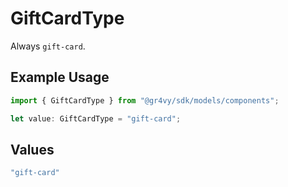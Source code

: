 # GiftCardType

Always `gift-card`.

## Example Usage

```typescript
import { GiftCardType } from "@gr4vy/sdk/models/components";

let value: GiftCardType = "gift-card";
```

## Values

```typescript
"gift-card"
```